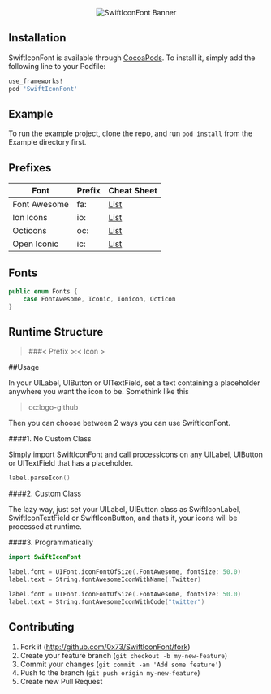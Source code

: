 <p align="center"><img src="https://raw.githubusercontent.com/0x73/SwiftIconFont/master/Assets/logo.png" alt="SwiftIconFont Banner"></p>

## Installation
SwiftIconFont is available through [CocoaPods](http://cocoapods.org). To install
it, simply add the following line to your Podfile:

````ruby
use_frameworks!
pod 'SwiftIconFont'
````

## Example

To run the example project, clone the repo, and run `pod install` from the Example directory first.

## Prefixes

| Font         | Prefix | Cheat Sheet                               |
|--------------|--------|-------------------------------------------|
| Font Awesome | fa:    | [List](http://fontawesome.io/cheatsheet/) |
| Ion Icons    | io:    | [List](http://ionicons.com)               |
| Octicons     | oc:    | [List](https://octicons.github.com)       |
| Open Iconic  | ic:    | [List](https://useiconic.com/open/)       |

## Fonts
````swift
public enum Fonts {
    case FontAwesome, Iconic, Ionicon, Octicon
}
````

## Runtime Structure
> ###< Prefix >:< Icon >


##Usage

In your UILabel, UIButton or UITextField, set a text containing a placeholder anywhere you want the icon to be. Somethink like this

> oc:logo-github


Then you can choose between 2 ways you can use SwiftIconFont.

####1. No Custom Class

Simply import SwiftIconFont and call processIcons on any UILabel, UIButton or UITextField that has a placeholder.

```swift
label.parseIcon()
```

####2. Custom Class

The lazy way, just set your UILabel, UIButton class as SwiftIconLabel, SwiftIconTextField or SwiftIconButton, and thats it, your icons will be processed at runtime.


####3. Programmatically

````swift
import SwiftIconFont

label.font = UIFont.iconFontOfSize(.FontAwesome, fontSize: 50.0)
label.text = String.fontAwesomeIconWithName(.Twitter)

label.font = UIFont.iconFontOfSize(.FontAwesome, fontSize: 50.0)
label.text = String.fontAwesomeIconWithCode("twitter")
````



## Contributing

1. Fork it (http://github.com/0x73/SwiftIconFont/fork)
2. Create your feature branch (`git checkout -b my-new-feature`)
3. Commit your changes (`git commit -am 'Add some feature'`)
4. Push to the branch (`git push origin my-new-feature`)
5. Create new Pull Request
